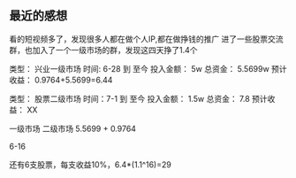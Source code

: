 ## 最近的感想

看的短视频多了，发现很多人都在做个人IP,都在做挣钱的推广
进了一些股票交流群，也加入了一个一级市场的群，发现这四天挣了1.4个

类型： 兴业一级市场
时间: 6-28 到 至今
投入金额： 5w
总资金： 5.5699w
预计收益： 0.9764+5.5699=6.44

类型： 股票二级市场
时间：7-1 到 至今
投入金额： 1.5w
总资金： 7.8
预计收益： XX

一级市场    二级市场
5.5699 + 0.9764

6-16

还有6支股票，每支收益10%，6.4*(1.1^16)=29
